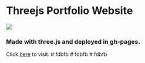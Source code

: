 # Threejs Portfolio Website
![](https://i.postimg.cc/fWdc0nZv/Capture.png)
### Made with three.js and deployed in gh-pages.
Click [here](https://anirudhpanda.github.io/threejs-web/) to visit.
#   f d b f b  
 #   f d b f b  
 #   f d b f b  
 
